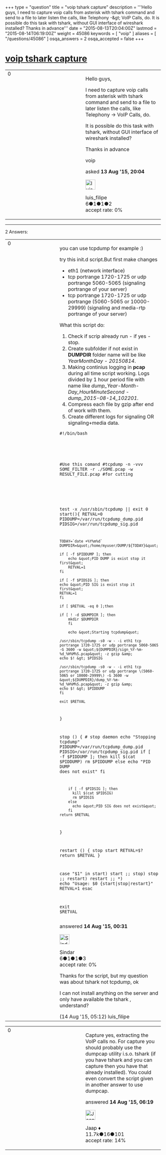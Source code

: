+++
type = "question"
title = "voip tshark capture"
description = '''Hello guys, I need to capture voip calls from asterisk with tshark command and send to a file to later listen the calls, like Telephony -&amp;gt; VoIP Calls, do. It is possible do this task with tshark, without GUI interface of wireshark installed? Thanks in advance'''
date = "2015-08-13T20:04:00Z"
lastmod = "2015-08-14T06:19:00Z"
weight = 45086
keywords = [ "voip" ]
aliases = [ "/questions/45086" ]
osqa_answers = 2
osqa_accepted = false
+++

<div class="headNormal">

# [voip tshark capture](/questions/45086/voip-tshark-capture)

</div>

<div id="main-body">

<div id="askform">

<table id="question-table" style="width:100%;"><colgroup><col style="width: 50%" /><col style="width: 50%" /></colgroup><tbody><tr class="odd"><td style="width: 30px; vertical-align: top"><div class="vote-buttons"><div id="post-45086-score" class="post-score" title="current number of votes">0</div><div id="favorite-count" class="favorite-count"></div></div></td><td><div id="item-right"><div class="question-body"><p>Hello guys,</p><p>I need to capture voip calls from asterisk with tshark command and send to a file to later listen the calls, like Telephony -&gt; VoIP Calls, do.</p><p>It is possible do this task with tshark, without GUI interface of wireshark installed?</p><p>Thanks in advance</p></div><div id="question-tags" class="tags-container tags">voip</div><div id="question-controls" class="post-controls"></div><div class="post-update-info-container"><div class="post-update-info post-update-info-user"><p>asked <strong>13 Aug '15, 20:04</strong></p><img src="https://secure.gravatar.com/avatar/559b970f73d0da249f79452fe3f9b2c7?s=32&amp;d=identicon&amp;r=g" class="gravatar" width="32" height="32" alt="luis_filipe&#39;s gravatar image" /><p>luis_filipe<br />
<span class="score" title="6 reputation points">6</span><span title="1 badges"><span class="badge1">●</span><span class="badgecount">1</span></span><span title="1 badges"><span class="silver">●</span><span class="badgecount">1</span></span><span title="2 badges"><span class="bronze">●</span><span class="badgecount">2</span></span><br />
<span class="accept_rate" title="Rate of the user&#39;s accepted answers">accept rate:</span> <span title="luis_filipe has no accepted answers">0%</span></p></div></div><div id="comments-container-45086" class="comments-container"></div><div id="comment-tools-45086" class="comment-tools"></div><div class="clear"></div><div id="comment-45086-form-container" class="comment-form-container"></div><div class="clear"></div></div></td></tr></tbody></table>

------------------------------------------------------------------------

<div class="tabBar">

<span id="sort-top"></span>

<div class="headQuestions">

2 Answers:

</div>

</div>

<span id="45092"></span>

<div id="answer-container-45092" class="answer">

<table style="width:100%;"><colgroup><col style="width: 50%" /><col style="width: 50%" /></colgroup><tbody><tr class="odd"><td style="width: 30px; vertical-align: top"><div class="vote-buttons"><div id="post-45092-score" class="post-score" title="current number of votes">0</div></div></td><td><div class="item-right"><div class="answer-body"><p>you can use tcpdump for example :)</p><p>try this init.d script.But first make changes</p><ul><li>eth1 (network interface)</li><li>tcp portrange 1720-1725 or udp portrange 5060-5065 (signaling portrange of your server)</li><li>tcp portrange 1720-1725 or udp portrange (5060-5065 or 10000-29999) (signaling and media-rtp portrange of your server)</li></ul><p>What this script do:</p><ol><li>Check if scrip already run - if yes - stop.</li><li>Create subfolder if not exist in <strong>DUMPDIR</strong> folder name will be like <em>YearMonthDay - 20150814</em>.</li><li>Making continius logging in <strong>pcap</strong> during all time script working. Logs divided by 1 hour period file with name like <em>dump_Year-Month-Day_HourMinuteSecond - dump_2015-08-14_102201</em>.</li><li>Compress each file by gzip after end of work with them.</li><li>Create different logs for signaling OR signaling+media data.</li></ol><pre><code>#!/bin/bash

#
#Use this comand
#tcpdump -n -vvv SOME_FILTER -r ./SOME.pcap -w RESULT_FILE.pcap
#for cutting
#

test -x /usr/sbin/tcpdump || exit 0
start(){
    RETVAL=0
    PIDDUMP=/var/run/tcpdump_dump.pid
    PIDSIG=/var/run/tcpdump_sig.pid

    TODAY=`date +%Y%m%d`
    DUMPDIR=&quot;/home/myuser/DUMP/${TODAY}&quot;

    if [ -f $PIDDUMP ]; then
        echo &quot;PID DUMP is exist stop it first&quot;
        RETVAL=1
    fi

    if [ -f $PIDSIG ]; then
    echo &quot;PID SIG is exist stop it first&quot;
    RETVAL=1
    fi

    if [ $RETVAL -eq 0 ];then

    if [ ! -d $DUMPDIR ]; then
        mkdir $DUMPDIR
        fi

        echo &quot;Starting tcpdump&quot;

    /usr/sbin/tcpdump -s0 -w - -i eth1 tcp portrange 1720-1725 or udp portrange 5060-5065 -G 3600 -w &quot;${DUMPDIR}/sign_%Y-%m-%d_%H%M%S.pcap&quot; -z gzip &amp;
    echo $! &gt; $PIDSIG

    /usr/sbin/tcpdump -s0 -w - -i eth1 tcp portrange 1720-1725 or udp portrange \(5060-5065 or 10000-29999\) -G 3600 -w &quot;${DUMPDIR}/dump_%Y-%m-%d_%H%M%S.pcap&quot; -z gzip &amp;
    echo $! &gt; $PIDDUMP
    fi

    exit $RETVAL
}

stop () {
      # stop daemon
    echo &quot;Stopping tcpdump&quot;
    PIDDUMP=/var/run/tcpdump_dump.pid
    PIDSIG=/var/run/tcpdump_sig.pid
        if [ -f $PIDDUMP ]; then
          kill $(cat $PIDDUMP)
          rm $PIDDUMP
        else
          echo &quot;PID DUMP does not exist&quot;
        fi

        if [ -f $PIDSIG ]; then
          kill $(cat $PIDSIG)
          rm $PIDSIG
        else
          echo &quot;PID SIG does not exist&quot;
        fi
    return $RETVAL
 }

 restart () {
     stop
     start
     RETVAL=$?
     return $RETVAL
 }

 case &quot;$1&quot; in
    start)
        start
        ;;
    stop)
        stop
        ;;
    restart)
        restart
        ;;
    *)
        echo &quot;Usage: $0 {start|stop|restart}&quot;
        RETVAL=1
 esac

 exit $RETVAL</code></pre></div><div class="answer-controls post-controls"></div><div class="post-update-info-container"><div class="post-update-info post-update-info-user"><p>answered <strong>14 Aug '15, 00:31</strong></p><img src="https://secure.gravatar.com/avatar/0319823751d2656828f8f21f22b90b05?s=32&amp;d=identicon&amp;r=g" class="gravatar" width="32" height="32" alt="Sindar&#39;s gravatar image" /><p>Sindar<br />
<span class="score" title="6 reputation points">6</span><span title="1 badges"><span class="badge1">●</span><span class="badgecount">1</span></span><span title="1 badges"><span class="silver">●</span><span class="badgecount">1</span></span><span title="3 badges"><span class="bronze">●</span><span class="badgecount">3</span></span><br />
<span class="accept_rate" title="Rate of the user&#39;s accepted answers">accept rate:</span> <span title="Sindar has no accepted answers">0%</span></p></div></div><div id="comments-container-45092" class="comments-container"><span id="45106"></span><div id="comment-45106" class="comment"><div id="post-45106-score" class="comment-score"></div><div class="comment-text"><p>Thanks for the script, but my question was about tshark not tcpdump, ok</p><p>I can not install anything on the server and only have available the tshark , understand?</p></div><div id="comment-45106-info" class="comment-info"><span class="comment-age">(14 Aug '15, 05:12)</span> luis_filipe</div></div></div><div id="comment-tools-45092" class="comment-tools"></div><div class="clear"></div><div id="comment-45092-form-container" class="comment-form-container"></div><div class="clear"></div></div></td></tr></tbody></table>

</div>

<span id="45107"></span>

<div id="answer-container-45107" class="answer">

<table style="width:100%;"><colgroup><col style="width: 50%" /><col style="width: 50%" /></colgroup><tbody><tr class="odd"><td style="width: 30px; vertical-align: top"><div class="vote-buttons"><div id="post-45107-score" class="post-score" title="current number of votes">0</div></div></td><td><div class="item-right"><div class="answer-body"><p>Capture yes, extracting the VoIP calls no. For capture you should probably use the dumpcap utility i.s.o. tshark (if you have tshark and you can capture then you have that already installed). You could even convert the script given in another answer to use dumpcap.</p></div><div class="answer-controls post-controls"></div><div class="post-update-info-container"><div class="post-update-info post-update-info-user"><p>answered <strong>14 Aug '15, 06:19</strong></p><img src="https://secure.gravatar.com/avatar/2337f0406681e5c72ea0e6f1f0d6c0b0?s=32&amp;d=identicon&amp;r=g" class="gravatar" width="32" height="32" alt="Jaap&#39;s gravatar image" /><p>Jaap ♦<br />
<span class="score" title="11680 reputation points"><span>11.7k</span></span><span title="16 badges"><span class="silver">●</span><span class="badgecount">16</span></span><span title="101 badges"><span class="bronze">●</span><span class="badgecount">101</span></span><br />
<span class="accept_rate" title="Rate of the user&#39;s accepted answers">accept rate:</span> <span title="Jaap has 155 accepted answers">14%</span></p></div></div><div id="comments-container-45107" class="comments-container"></div><div id="comment-tools-45107" class="comment-tools"></div><div class="clear"></div><div id="comment-45107-form-container" class="comment-form-container"></div><div class="clear"></div></div></td></tr></tbody></table>

</div>

<div class="paginator-container-left">

</div>

</div>

</div>

